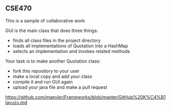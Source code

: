 ## CSE470

This is a sample of collaborative work

GUI is the main class that does three things:
* finds all class files in the project directory
* loads all implementations of Quotation into a HashMap
* selects an implementation and invokes related methods

Your task is to make another Quotation class:
* fork this repository to your user
* make a local copy and add your class
* compile it and run GUI again
* upload your java file and make a pull request

https://github.com/maeyler/Frameworks/blob/master/GitHub%20K%C4%B1lavuzu.md

